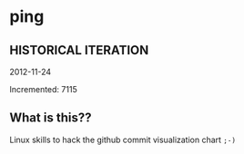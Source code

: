 # ping

## HISTORICAL ITERATION
2012-11-24

Incremented: 7115

## What is this?? 
Linux skills to hack the github commit visualization chart `;-)`
